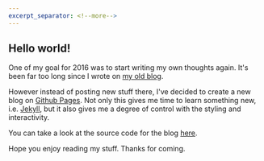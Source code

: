 ```yaml
---
excerpt_separator: <!--more-->
---
```


## Hello world!

One of my goal for 2016 was to start writing my own thoughts again. It's been far too long since I wrote on [my old blog](http://beol.laksmana.com/).

<!--more-->
However instead of posting new stuff there, I've decided to create a new blog on [Github Pages](https://pages.github.com/). Not only this gives me time to learn something new, i.e. [Jekyll](https://jekyllrb.com/), but it also gives me a degree of control with the styling and interactivity.

You can take a look at the source code for the blog [here](https://github.com/beol/beol.github.io).

Hope you enjoy reading my stuff. Thanks for coming.
